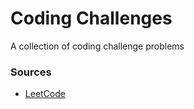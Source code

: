 # Coding Challenges

A collection of coding challenge problems

### Sources
* [LeetCode](https://leetcode.com/problemset/all/)
